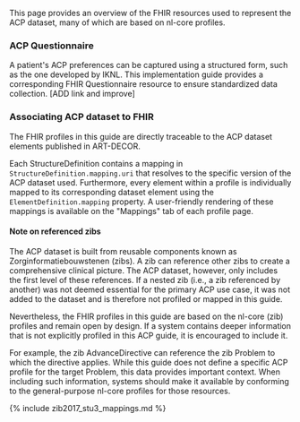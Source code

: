 This page provides an overview of the FHIR resources used to represent the ACP dataset, many of which are based on nl-core profiles.

### ACP Questionnaire

A patient's ACP preferences can be captured using a structured form, such as the one developed by IKNL. This implementation guide provides a corresponding FHIR Questionnaire resource to ensure standardized data collection. [ADD link and improve] 

### Associating ACP dataset to FHIR 

The FHIR profiles in this guide are directly traceable to the ACP dataset elements published in ART-DECOR.

Each StructureDefinition contains a mapping in `StructureDefinition.mapping.uri` that resolves to the specific version of the ACP dataset used. Furthermore, every element within a profile is individually mapped to its corresponding dataset element using the `ElementDefinition.mapping` property. A user-friendly rendering of these mappings is available on the "Mappings" tab of each profile page.

#### Note on referenced zibs

The ACP dataset is built from reusable components known as Zorginformatiebouwstenen (zibs). A zib can reference other zibs to create a comprehensive clinical picture. The ACP dataset, however, only includes the first level of these references. If a nested zib (i.e., a zib referenced by another) was not deemed essential for the primary ACP use case, it was not added to the dataset and is therefore not profiled or mapped in this guide.

Nevertheless, the FHIR profiles in this guide are based on the nl-core (zib) profiles and remain open by design. If a system contains deeper information that is not explicitly profiled in this ACP guide, it is encouraged to include it.

For example, the zib AdvanceDirective can reference the zib Problem to which the directive applies. While this guide does not define a specific ACP profile for the target Problem, this data provides important context. When including such information, systems should make it available by conforming to the general-purpose nl-core profiles for those resources.

{% include zib2017_stu3_mappings.md %}